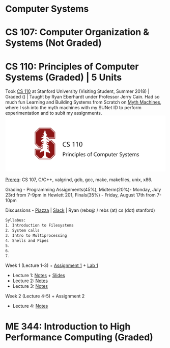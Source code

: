 # Computer Systems

# CS 107: Computer Organization & Systems (Not Graded)


# CS 110: Principles of Computer Systems (Graded) | 5 Units

Took [CS 110](https://web.stanford.edu/class/cs110/summer-2018/) at Stanford University (Visiting Student, Summer 2018) | Graded () | Taught by Ryan Eberhardt under Professor Jerry Cain. Had so much fun Learning and Building Systems from Scratch on [Myth Machines](https://cs.stanford.edu/computing-guide/overview), where I ssh into the myth machines with my SUNet ID to perform experimentation and to subit my assignments.
<img src="https://github.com/SKKSaikia/SystemsArchHPC/blob/master/res/cs110.png">

[Prereq](https://web.stanford.edu/class/cs110/summer-2018/handouts/course-information/): CS 107, C/C++, valgrind, gdb, gcc, make, makefiles, unix, x86.

Grading - Programming Assignments(45%), Midterm(20%)- Monday, July 23rd from 7-9pm in Hewlett 201, Finals(35%) - Friday, August 17th from 7-10pm

Discussions - [Piazza](https://piazza.com/stanford/summer2018/cs110) | [Slack](https://cs110.slack.com/messages/CBCBHCF8X/details/) | Ryan (rebs@ / rebs (at) cs (dot) stanford)

    Syllabus:
    1. Introduction to Filesystems
    2. System calls
    3. Intro to Multiprocessing
    4. Shells and Pipes
    5.
    6.
    7.
    
Week 1 (Lecture 1-3) + [Assignment 1](https://web.stanford.edu/class/cs110/summer-2018/assignments/assign1-filesystems/) + [Lab 1](https://web.stanford.edu/class/cs110/summer-2018/labs/lab-1/)

- Lecture 1: [Notes](https://web.stanford.edu/class/cs110/summer-2018/lecture-notes/lecture-1/) + [Slides](https://web.stanford.edu/class/cs110/summer-2018/slides/lecture-1.pdf) 
- Lecture 2: [Notes](https://web.stanford.edu/class/cs110/summer-2018/lecture-notes/lecture-2/)
- Lecture 3: [Notes](https://web.stanford.edu/class/cs110/summer-2018/lecture-notes/lecture-3/)

Week 2 (Lecture 4-5) + Assignment 2

- Lecture 4: [Notes](https://web.stanford.edu/class/cs110/summer-2018/lecture-notes/lecture-4/)

# ME 344: Introduction to High Performance Computing (Graded)

